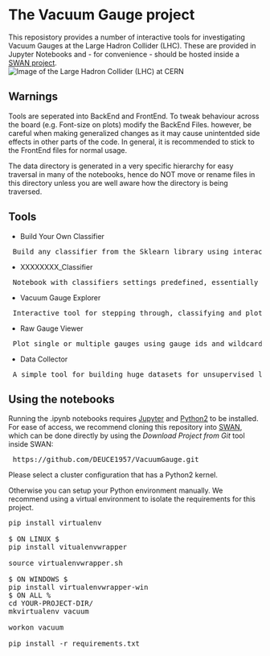 # The Vacuum Gauge project
This reposistory provides a number of interactive tools for investigating Vacuum Gauges at the Large Hadron Collider
 (LHC). These are provided in Jupyter Notebooks and - for convenience - should be hosted inside a [SWAN project](https://swan.web.cern.ch/). <br />
![Image of the Large Hadron Collider (LHC) at CERN](https://cds.cern.ch/images/CERN-PHOTO-201802-030-10/file?size=medium)

## Warnings
Tools are seperated into BackEnd and FrontEnd. To tweak behaviour across the board (e.g. Font-size on plots) modify the
BackEnd Files. however, be careful when making generalized changes as it may cause unintentded side effects in other parts
of the code. In general, it is recommended to stick to the FrontEnd files for normal usage.

The data directory is generated in a very specific hierarchy for easy traversal in many of the notebooks, hence do NOT
move or rename files in this directory unless you are well aware how the directory is being traversed.

## Tools
* Build Your Own Classifier <br /> 
<pre> Build any classifier from the Sklearn library using interactive responses</pre>
* XXXXXXXX_Classifier 
<pre> Notebook with classifiers settings predefined, essentially a worked version of the build-your-own classifier</pre>
* Vacuum Gauge Explorer
<pre> Interactive tool for stepping through, classifying and plotting Vacuum Gauges</pre>
* Raw Gauge Viewer
<pre> Plot single or multiple gauges using gauge_ids and wildcards</pre> 
* Data Collector
<pre> A simple tool for building huge datasets for unsupervised learning </pre>

## Using the notebooks
Running the .ipynb notebooks requires [Jupyter](https://jupyter.org/https://jupyter.org/) and [Python2](https://www.python.org/downloads/) to be installed. 
For ease of access, we recommend cloning this repository into [SWAN](https://swan.web.cern.ch/), which can be done directly
by using the <i> Download Project from Git </i> tool inside SWAN: <br/>
<pre> https://github.com/DEUCE1957/VacuumGauge.git </pre>
Please select a cluster configuration that has a Python2 kernel.

Otherwise you can setup your Python environment manually. We recommend using a virtual environment to isolate the 
requirements for this project.

<pre>
pip install virtualenv <br/>
$ ON LINUX $
pip install vitualenvwrapper  <br/>
source virtualenvwrapper.sh <br/>
$ ON WINDOWS $
pip install virtualenvwrapper-win
$ ON ALL %
cd YOUR-PROJECT-DIR/
mkvirtualenv vacuum <br/>
workon vacuum <br/>
pip install -r requirements.txt <br/>
</pre>
